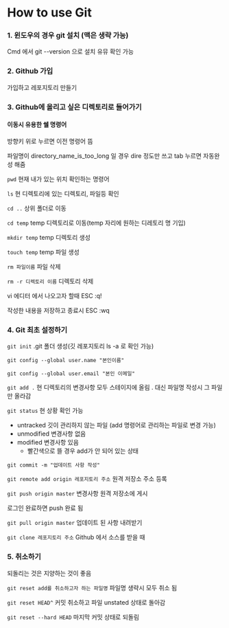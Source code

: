 # How to use Git

### 1. 윈도우의 경우 git 설치 (맥은 생략 가능)

Cmd 에서 git --version 으로 설치 유뮤 확인 가능



### 2. Github 가입

가입하고 레포지토리 만들기



### 3. Github에 올리고 싶은 디렉토리로 들어가기

#### 이동시 유용한 쉘 명령어

방향키 위로 누르면 이전 명령어 뜸

파일명이 directory_name_is_too_long 일 경우 dire 정도만 쓰고 tab 누르면 자동완성 해줌

`pwd`  현재 내가 있는 위치 확인하는 명령어

`ls` 현 디렉토리에 있는 디렉토리, 파일등 확인

`cd ..`  상위 폴더로 이동

`cd temp`  temp  디렉토리로 이동(temp 자리에 원하는 디레토리 명 기입)

`mkdir temp` temp 디렉토리 생성

`touch temp` temp 파일 생성

`rm 파일이름` 파일 삭제

`rm -r 디렉토리 이름` 디렉토리 삭제 



vi 에디터 에서 나오고자 할때 ESC :q! 

작성한 내용을 저장하고 종료시 ESC :wq



### 4. Git 최초 설정하기

`git init` .git 폴더 생성(깃 레포지토리 ls -a 로 확인 가능)

`git config --global user.name "본인이름"`

`git config --global user.email "본인 이메일"`

`git add .` 현 디렉토리의 변경사항 모두 스테이지에 올림 . 대신 파일명 작성시 그 파일만 올라감

`git status` 현 상황 확인 가능

* untracked 깃이 관리하지 않는 파일 (add 명령어로 관리하는 파일로 변경 가능)
* unmodified 변경사항 없음
* modified 변경사항 있음
  * 빨간색으로 뜰 경우 add가 안 되어 있는 상태

`git commit -m "업데이트 사항 작성"`

`git remote add origin 레포지토리 주소` 원격 저장소 주소 등록

`git push origin master` 변경사항 원격 저장소에 게시 

로그인 완료하면 push 완료 됨



`git pull origin master` 업데이트 된 사항 내려받기 

`git clone 레포지토리 주소` Github 에서 소스를 받을 때 



### 5. 취소하기

되돌리는 것은 지양하는 것이 좋음

`git reset add를 취소하고자 하는 파일명` 파일명 생략시 모두 취소 됨

`git reset HEAD^` 커밋 취소하고 파일 unstated 상태로 돌아감

`git reset --hard HEAD` 마지막 커밋 상태로 되돌림